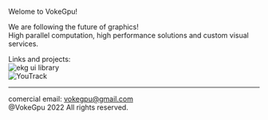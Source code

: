 Welome to VokeGpu!

We are following the future of graphics!  
High parallel computation, high performance solutions and custom visual services. 

Links and projects:  
![ekg ui library](!https://github.com/vokegpu/ekg-ui-library)  
![YouTrack](https://vokegpu.youtrack.cloud)

---

comercial email: vokegpu@gmail.com  
@VokeGpu 2022 All rights reserved.
